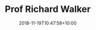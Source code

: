 ---
title: "Prof Richard Walker"
date: 2018-11-19T10:47:58+10:00
draft: false
image: "images/team/richard-walker.jpg"
jobtitle: "Chief Investigator and lead for Cueing Trial"
institution: "Northumbria Healthcare NHS Foundation Trust"
email: richard.walker@nhct.nhs.uk
core: true
weight: 1
layout: team
---